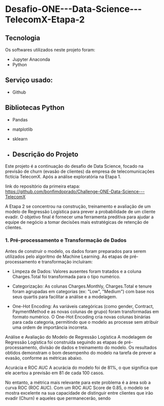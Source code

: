 # Desafio-ONE---Data-Science---TelecomX-Etapa-2


## Tecnologia

Os softwares utilizados neste projeto foram:

* Jupyter Anaconda
* Python


## Serviço usado:

* Github


## Bibliotecas Python

* Pandas
* matplotlib
* sklearn


* ## Descrição do Projeto </h1>
Este projeto é a continuação do desafio de Data Science, focado na previsão de churn (evasão de clientes) da empresa de telecomunicações fictícia TelecomX. Após a análise exploratória na Etapa 1.

link do repositório da primeira etapa: https://github.com/bonfimdoprado/Challenge-ONE-Data-Science---TelecomX

A Etapa 2 se concentrou na construção, treinamento e avaliação de um modelo de Regressão Logística para prever a probabilidade de um cliente evadir. O objetivo final é fornecer uma ferramenta preditiva para ajudar a equipe de negócio a tomar decisões mais estratégicas de retenção de clientes.


### 1. Pré-processamento e Transformação de Dados
Antes de construir o modelo, os dados foram preparados para serem utilizados pelo algoritmo de Machine Learning. As etapas de pré-processamento e transformação incluíram:

- Limpeza de Dados: Valores ausentes foram tratados e a coluna Charges.Total foi transformada para o tipo numérico.

- Categorização: As colunas Charges.Monthly, Charges.Total e tenure foram agrupadas em categorias (ex: "Low", "Medium") com base nos seus quartis para facilitar a análise e a modelagem.

- One-Hot Encoding: As variáveis categóricas (como gender, Contract, PaymentMethod e as novas colunas de grupo) foram transformadas em formato numérico. O One-Hot Encoding cria novas colunas binárias para cada categoria, permitindo que o modelo as processe sem atribuir uma ordem de importância incorreta.




 Análise e Avaliação do Modelo de Regressão Logística
A modelagem de Regressão Logística foi construída seguindo as etapas de pré-processamento, divisão de dados e treinamento do modelo. Os resultados obtidos demonstram o bom desempenho do modelo na tarefa de prever a evasão, conforme as métricas abaixo.

Acurácia e ROC AUC
A acurácia do modelo foi de 81%, o que significa que ele acertou a previsão em 81 de cada 100 casos.

No entanto, a métrica mais relevante para este problema é a área sob a curva ROC (ROC AUC). Com um ROC AUC Score de 0.85, o modelo se mostra excelente na sua capacidade de distinguir entre clientes que irão evadir (Churn) e aqueles que permanecerão, sendo 
